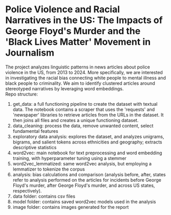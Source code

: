 # Police Violence and Racial Narratives in the US: The Impacts of George Floyd's Murder and the 'Black Lives Matter' Movement in Journalism
The project analyzes linguistic patterns in news articles about police violence in the US, from 2013 to 2024. More specifically, we are interested in investigating the racial bias connecting white people to mental illness and black people to criminality. We aim to identify clustered articles around stereotyped narratives by leveraging word embeddings. \
Repo structure:
1. get_data: a full functioning pipeline to create the dataset with textual data. The notebook contains a scraper that uses the 'requests' and 'newspaper' libraries to retrieve articles from the URLs in the dataset. It then joins all files and creates a unique functioning dataset. 
2. data_cleaning: process the data, remove unwanted content, select fundamental features
3. exploratory data analysis: explores the dataset, and analyzes unigrams, bigrams, and salient tokens across ethnicities and geography; extracts descriptive statistics
4. word2vec: main notebook for text preprocessing and word embedding training, with hyperparameter tuning using a stemmer
5. word2vec_lemmatized: same word2vec analysis, but employing a lemmatizer to tokenize the corpus
6. analysis: bias calculations and comparison (analysis before, after, states refer to analysis performed on the articles for incidents before George Floyd's murder, after George Floyd's murder, and across US states, respectively).
7. data folder: contains csv files
8. model folder: contains saved word2vec models used in the analysis
9. image folder: contains images generated for the report
